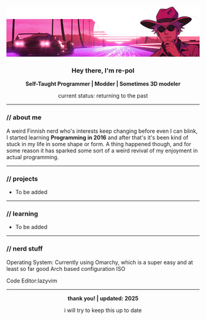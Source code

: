 ![Header](readme-header.png)
<h3 align="center">Hey there, I'm <span>re-pol</span></h3>
<p align="center">
  <b>Self-Taught Programmer | Modder | Sometimes 3D modeler</b>
</p>
<p align="center">
    <span>current status:</span> <span>returning to the past</span>
</p>

<hr>
<h3>// about me</h3>
<div>
<p>A weird <span>Finnish</span> nerd who's interests keep changing before even I can blink, I started learning <strong>Programming in 2016</strong> and after that's it's been kind of stuck in my life in some shape or form. A thing happened though, and for some reason it has sparked some sort of a weird revival of my enjoyment in actual programming.</p>
</div>

<hr>
<h3>// projects</h3>
<div>
<ul>
  <li>To be added</li>
</ul>
</div>

<hr>
<h3>// learning</h3>
<div>
<ul>
  <li>To be added</li>
</ul>
</div>

<hr>
<h3>// nerd stuff</h3>
<div>
<p><span>Operating System:</span> Currently using Omarchy, which is a super easy and at least so far good Arch based configuration ISO</p>
<p><span>Code Editor:</span>lazyvim</p>
</div>

<hr>
<p align="center">
  <b>thank you! | updated: 2025</b>
</p>
<p align="center">
    <span>i will try to keep this up to date</span>
</p>

